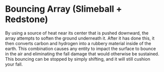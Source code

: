 # Bouncing Array (Slimeball + Redstone)

By using a source of heat near its center that is pushed downward, the array attempts to soften the ground underneath it. After it has done this, it then converts carbon and hydrogen into a rubbery material inside of the earth. This combination causes any entity to impact the surface to bounce in the air and eliminating the fall damage that would otherwise be sustained. This bouncing can be stopped by simply shifting, and it will still cushion your fall.
